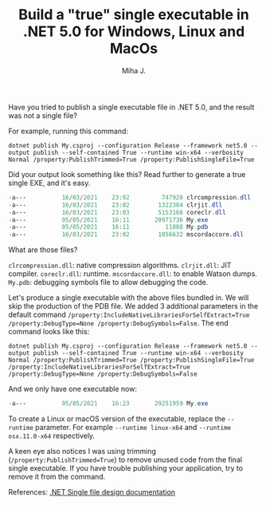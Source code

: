 ﻿---
layout: post
title: Build a "true" single executable in .NET 5.0 for Windows, Linux and MacOs
excerpt_separator: <!--more-->
author: Miha J.
tags: net5
---

Have you tried to publish a single executable file in .NET 5.0, and the result was not a single file?

For example, running this command:

`dotnet publish My.csproj --configuration Release --framework net5.0 --output publish --self-contained True --runtime win-x64 --verbosity Normal /property:PublishTrimmed=True /property:PublishSingleFile=True`

Did your output look something like this? Read further to generate a true single EXE, and it's easy.

```powershell
-a---          16/03/2021    23:02         747920 clrcompression.dll
-a---          16/03/2021    23:02        1322384 clrjit.dll
-a---          16/03/2021    23:03        5153168 coreclr.dll
-a---          05/05/2021    16:11       20971736 My.exe
-a---          05/05/2021    16:11          11088 My.pdb
-a---          16/03/2021    23:02        1056632 mscordaccore.dll
```

What are those files?

`clrcompression.dll`: native compression algorithms.
`clrjit.dll`: JIT compiler.
`coreclr.dll`: runtime.
`mscordaccore.dll`: to enable Watson dumps.
`My.pdb`: debugging symbols file to allow debugging the code.

Let's produce a single executable with the above files bundled in. We will skip the production of the PDB file. We added 3 additional parameters in the default command `/property:IncludeNativeLibrariesForSelfExtract=True /property:DebugType=None /property:DebugSymbols=False`. The end command looks like this:

`dotnet publish My.csproj --configuration Release --framework net5.0 --output publish --self-contained True --runtime win-x64 --verbosity Normal /property:PublishTrimmed=True /property:PublishSingleFile=True /property:IncludeNativeLibrariesForSelfExtract=True /property:DebugType=None /property:DebugSymbols=False`

And we only have one executable now:

```powershell
-a---          05/05/2021    16:23       29251959 My.exe
```

To create a Linux or macOS version of the executable, replace the `--runtime` parameter. For example `--runtime linux-x64` and `--runtime osx.11.0-x64` respectively.

A keen eye also notices I was using trimming (`/property:PublishTrimmed=True`) to remove unused code from the final single executable. If you have trouble publishing your application, try to remove it from the command.

References:
[.NET Single file design documentation](https://github.com/dotnet/designs/blob/main/accepted/2020/single-file/design.md)